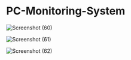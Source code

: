 # PC-Monitoring-System

![Screenshot (60)](https://user-images.githubusercontent.com/76035529/107148836-6b7a4080-697b-11eb-848a-250862ad9cb8.png)

![Screenshot (61)](https://user-images.githubusercontent.com/76035529/107148840-6fa65e00-697b-11eb-8f95-c1b03bf446f1.png)

![Screenshot (62)](https://user-images.githubusercontent.com/76035529/107148841-72a14e80-697b-11eb-8d94-1ef75843a9ad.png)
